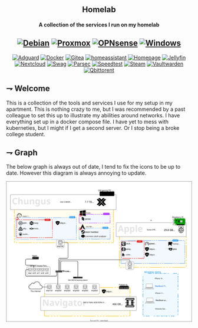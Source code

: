 <div align="center">

## Homelab
#### A collection of the services I run on my homelab

[![Debian](https://img.shields.io/badge/Debian-A81D33.svg?style=for-the-badge&logoColor=white&logo=debian)](https://www.debian.org/)
[![Proxmox](https://img.shields.io/badge/Proxmox-E57000.svg?style=for-the-badge&logoColor=white&logo=proxmox)](https://www.proxmox.com/en/)
[![OPNsense](https://img.shields.io/badge/OPNsense-D94F00.svg?style=for-the-badge&logoColor=white&logo=OPNSense)](https://opnsense.org/)
[![Windows](https://img.shields.io/badge/windows-0078D6.svg?style=for-the-badge&logoColor=white&logo=windows)](https://www.microsoft.com/en-us/windows)
-
[![Adguard](https://img.shields.io/badge/Adguard-68BC71.svg?style=for-the-badge&logoColor=white&logo=adguard)](https://adguard.com/en/welcome.html)
[![Docker](https://img.shields.io/badge/Docker-2496ED.svg?style=for-the-badge&logoColor=white&logo=docker)](https://www.docker.com/)
[![Gitea](https://img.shields.io/badge/Gitea-609926.svg?style=for-the-badge&logoColor=white&logo=gitea)](https://gitea.io/en-us/)
[![homeassistant](https://img.shields.io/badge/home_assistant-18BCF2.svg?style=for-the-badge&logoColor=white&logo=homeassistant)](https://www.home-assistant.io/)
[![Homepage](https://img.shields.io/badge/Homepage-3178C6.svg?style=for-the-badge&logoColor=white&logo=homepage)](https://github.com/gethomepage/homepage)
[![Jellyfin](https://img.shields.io/badge/Jellyfin-00A4DC.svg?style=for-the-badge&logoColor=white&logo=jellyfin)](https://www.jellyfin.com/)
[![Nextcloud](https://img.shields.io/badge/Nextcloud-0082C9.svg?style=for-the-badge&logoColor=white&logo=nextcloud)](https://www.nextcloud.com/)
[![Swag](https://img.shields.io/badge/swag-009639.svg?style=for-the-badge&logoColor=white&logo=nginx)](https://docs.linuxserver.io/general/swag/)
[![Parsec](https://img.shields.io/badge/Parsec-F62E6A.svg?style=for-the-badge&logoColor=white&logo=parsec)](https://parsec.app/)
[![Speedtest](https://img.shields.io/badge/Speedtest_Tracker-141526.svg?style=for-the-badge&logoColor=white&logo=speedtest)](https://github.com/henrywhitaker3/Speedtest-Tracker)
[![Steam](https://img.shields.io/badge/Steam_headless-000000.svg?style=for-the-badge&logoColor=white&logo=steam)](https://github.com/21st-centuryman/docker-steam-headless)
[![Vaultwarden](https://img.shields.io/badge/Vaultwarden-175DDC.svg?style=for-the-badge&logoColor=white&logo=bitwarden)](https://github.com/dani-garcia/vaultwarden)
[![Qbittorent](https://img.shields.io/badge/Qbittorent-2496ED.svg?style=for-the-badge&logoColor=white&logo=qbittorrent)](https://www.qbittorent.com/)

</div>

## ⇁  Welcome
This is a collection of the tools and services I use for my setup in my apartment. This is nothing crazy to me, but I was recommended by a past colleague to set this up to illustrate my abilities around networks. I have everything set up in a docker compose file. I have yet to mess with kuberneties, but I might if I get a second server. Or I stop being a broke college student.

## ⇁  Graph
The below graph is always out of date, I tend to fix the icons to be up to date. However this diagram is always annoying to update.

![Diagram](./docs/homelab.drawio.svg)
